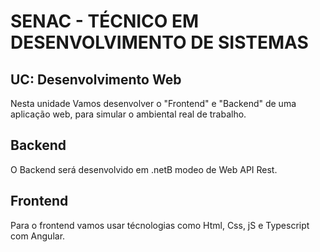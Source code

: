 # SENAC - TÉCNICO EM DESENVOLVIMENTO DE SISTEMAS
## UC: Desenvolvimento Web
Nesta unidade Vamos desenvolver o "Frontend" e "Backend" de uma aplicação web, para simular o ambiental real de trabalho.

## Backend
O Backend será desenvolvido em .netB modeo de Web API Rest.

## Frontend
Para o frontend vamos usar técnologias como Html, Css, jS e Typescript com Angular.
